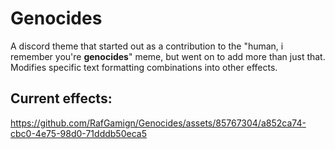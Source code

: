 # Genocides
A discord theme that started out as a contribution to the "human, i remember you're **genocides**" meme, but went on to add more than just that. Modifies specific text formatting combinations into other effects.

## Current effects:

https://github.com/RafGamign/Genocides/assets/85767304/a852ca74-cbc0-4e75-98d0-71dddb50eca5

